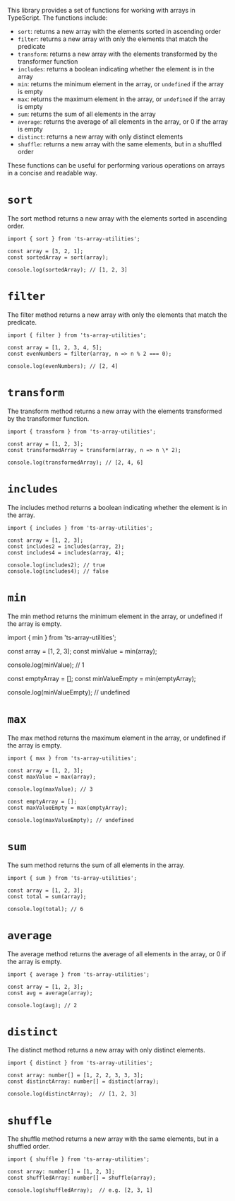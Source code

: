 This library provides a set of functions for working with arrays in TypeScript. The functions include:

- `sort`: returns a new array with the elements sorted in ascending order
- `filter`: returns a new array with only the elements that match the predicate
- `transform`: returns a new array with the elements transformed by the transformer function
- `includes`: returns a boolean indicating whether the element is in the array
- `min`: returns the minimum element in the array, or `undefined` if the array is empty
- `max`: returns the maximum element in the array, or `undefined` if the array is empty
- `sum`: returns the sum of all elements in the array
- `average`: returns the average of all elements in the array, or 0 if the array is empty
- `distinct`: returns a new array with only distinct elements
- `shuffle`: returns a new array with the same elements, but in a shuffled order

These functions can be useful for performing various operations on arrays in a concise and readable way.

# `sort`

The sort method returns a new array with the elements sorted in ascending order.

```
import { sort } from 'ts-array-utilities';

const array = [3, 2, 1];
const sortedArray = sort(array);

console.log(sortedArray); // [1, 2, 3]
```

# `filter`

The filter method returns a new array with only the elements that match the predicate.

```
import { filter } from 'ts-array-utilities';

const array = [1, 2, 3, 4, 5];
const evenNumbers = filter(array, n => n % 2 === 0);

console.log(evenNumbers); // [2, 4]
```

# `transform`

The transform method returns a new array with the elements transformed by the transformer function.

```
import { transform } from 'ts-array-utilities';

const array = [1, 2, 3];
const transformedArray = transform(array, n => n \* 2);

console.log(transformedArray); // [2, 4, 6]
```

# `includes`

The includes method returns a boolean indicating whether the element is in the array.

```
import { includes } from 'ts-array-utilities';

const array = [1, 2, 3];
const includes2 = includes(array, 2);
const includes4 = includes(array, 4);

console.log(includes2); // true
console.log(includes4); // false
```

# `min`

The min method returns the minimum element in the array, or undefined if the array is empty.

import { min } from 'ts-array-utilities';

const array = [1, 2, 3];
const minValue = min(array);

console.log(minValue); // 1

const emptyArray = [];
const minValueEmpty = min(emptyArray);

console.log(minValueEmpty); // undefined

# `max`

The max method returns the maximum element in the array, or undefined if the array is empty.

```
import { max } from 'ts-array-utilities';

const array = [1, 2, 3];
const maxValue = max(array);

console.log(maxValue); // 3

const emptyArray = [];
const maxValueEmpty = max(emptyArray);

console.log(maxValueEmpty); // undefined
```

# `sum`

The sum method returns the sum of all elements in the array.

```
import { sum } from 'ts-array-utilities';

const array = [1, 2, 3];
const total = sum(array);

console.log(total); // 6
```

# `average`

The average method returns the average of all elements in the array, or 0 if the array is empty.

```
import { average } from 'ts-array-utilities';

const array = [1, 2, 3];
const avg = average(array);

console.log(avg); // 2
```

# `distinct`

The distinct method returns a new array with only distinct elements.

```
import { distinct } from 'ts-array-utilities';

const array: number[] = [1, 2, 2, 3, 3, 3];
const distinctArray: number[] = distinct(array);

console.log(distinctArray);  // [1, 2, 3]
```

# `shuffle`

The shuffle method returns a new array with the same elements, but in a shuffled order.

```
import { shuffle } from 'ts-array-utilities';

const array: number[] = [1, 2, 3];
const shuffledArray: number[] = shuffle(array);

console.log(shuffledArray);  // e.g. [2, 3, 1]
```
